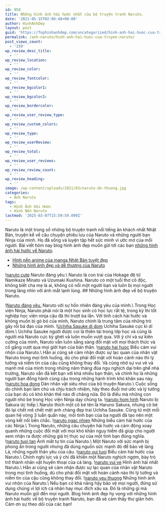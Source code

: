 ```yaml
---
id: 958
title: Những hình ảnh hài hước nhất của bộ truyện tranh Naruto.
date: '2021-05-15T02:00:48+00:00'
author: HinhAnhDep
layout: post
guid: 'https://Tophinhanhdep.com/uncategorized/hinh-anh-hai-huoc-cua-truyen-naruto/'
permalink: /anh-naruto/hinh-anh-hai-huoc-cua-truyen-naruto/
post_views_count:
  - '159'
wp_review_desc_title:
  - ''
wp_review_location:
  - ''
wp_review_color:
  - ''
wp_review_fontcolor:
  - ''
wp_review_bgcolor1:
  - ''
wp_review_bgcolor2:
  - ''
wp_review_bordercolor:
  - ''
wp_review_user_review_type:
  - ''
wp_review_custom_colors:
  - ''
wp_review_type:
  - ''
wp_review_userReview:
  - ''
wp_review_total:
  - ''
wp_review_user_reviews:
  - ''
wp_review_review_count:
  - ''
wp_review_heading:
  - ''
image: /wp-content/uploads/2021/03/naruto-de-thuong.jpg
categories:
  - Ảnh Naruto
tags:
  - Hình Ảnh Hài Hước
  - Hình Nền Naruto
lastmod: '2025-03-07T15:59:59.099Z'
---
```

Naruto là một trong số những bộ truyện tranh nổi tiếng ăn khách nhất Nhật Bản, truyện kể về câu chuyện phiêu lưu của Naruto và những người bạn Ninja của mình. Họ đã sống và luyện tập hết sức mình vì ước mơ của mỗi người. Bài viết hôm nay blog hình ảnh đẹp muốn gửi tới các bạn [những hình ảnh hài hước về Naruto](https://tophinhanhdep.com/anh-naruto/hinh-anh-hai-huoc-cua-truyen-naruto/).

- [Hình nền anime của manga Nhật Bản tuyệt đẹp](https://tophinhanhdep.com/anh-anime/hinh-nen-desktop-ve-cac-bo-manga-nhat-ban/)
- [Những hình ảnh đẹp và dễ thương của Naruto](https://tophinhanhdep.com/anh-naruto/hinh-anh-naruto/)

\![naruto cute](https://tophinhanhdep.com/wp-content/uploads/2021/03/naruto-cute.jpg) Naruto đáng yêu.\ Naruto là con trai của Hokage đệ tứ Namikaze Minato và Uzumaki Kushina. Naruto có một tuổi thơ cô độc, không biết cha mẹ là ai, không có nổi một người bạn và luôn bị mọi người trong làng nhìn với ánh mắt lạnh lùng. ## Những hình ảnh đẹp về bộ truyện Naruto.

\![Naruto đáng yêu.](https://tophinhanhdep.com/wp-content/uploads/2021/03/naruto-de-thuong.jpg) Naruto với sự hồn nhiên đáng yêu của mình.\ Trong Học viện Ninja, Naruto phải nói là một học sinh có học lực rất tệ, trong kỳ thi tốt nghiệp học viện ninja cậu đã thi trượt ba lần. Với tính cách hài hước và không muốn bị gò bó của mình, Naruto chính là trung tâm của những trò gây rối bá đạo của mình. \![Uchiha Sasuke di dom](https://tophinhanhdep.com/wp-content/uploads/2021/03/naruto-di-dom.jpg) Uchiha Sasuke cực kì dí dỏm.\ Uchiha Sasuke người được coi là thiên tài trong lớp học và cũng là người mà Naruto cực kỳ ghét và luôn muốn vượt qua. Với ý chí và sự kiên cường của mình, Naruto vẫn luôn sẵng sàng đối mặt với mọi thách thức và cố gắng vượt qua mọi giới hạn của bản thân. \![naruto hai huoc](https://tophinhanhdep.com/wp-content/uploads/2021/03/naruto-hai-huoc.jpg) Biểu cảm vui nhộn của Naruto.\ Hẳn ai cũng sẽ cảm nhận được sự lạc quan của nhân vật Naruto trong mọi tình huống, dù cho phải đối mặt với hoàn cảnh nào thì lý tưởng và niềm tin của cậu cũng không thay đổi. Và cũng nhờ sự vui vẻ và mạnh mẽ của mình trong những năm tháng đùa ngu nghịch dại trên ghế nhà trường, Naruto vẫn đã kết bạn với khá nhiều bạn thân, và chính họ là những người bạn đồng hành cùng cậu trong những hành trình khó khăn sau này. \![naruto hoa dong](https://tophinhanhdep.com/wp-content/uploads/2021/03/naruto-hoa-dong.jpg) Dàn nhân vật siêu nhoi của bộ truyện Naruto.\ Cuộc sống do chính bạn làm chủ và chịu trách nhiệm, hãy theo đuổi mơ ước và lý tưởng của bạn dù có khó khăn thế nào đi chăng nữa. Đó là điều mà những con người nhỏ bé trong Học viện Ninja dạy chúng ta. \![naruto hom hinh](https://tophinhanhdep.com/wp-content/uploads/2021/03/naruto-hom-hinh.png) Naruto bị Sakura ức hiếp.\ Naruto thích một cô bé tên là Haruno Sakura, nhưng cô bé đó lại chết mê chết mệt anh chàng đẹp trai Uchiha Sasuke. Cũng từ một mối quan hệ vòng 3 luẩn quẩn này, mối tình bạn của ba người đã tạo nên một vòng kết nối bền chắc. \![naruto ngac nhien](https://tophinhanhdep.com/wp-content/uploads/2021/03/naruto-ngac-nhien.jpg) Những biểu cảm hài hước của các Ninja.\ Trong Naruto, những câu chuyện hài hước và cảm động xoay quanh những cuộc đối mặt với mọi khó khăn nguy hiểm đã giúp cho người xem nhận ra được những giá trị thực sự của một tình bạn đúng nghĩa. \![naruto tuoi tan](https://tophinhanhdep.com/wp-content/uploads/2021/03/naruto-tuoi-tan.jpg) Ánh mắt tự tin của Naruto.\ Một Naruto với sức mạnh bị phong ấn trong người nhưng đã dùng nguồn sức mạnh đó để bảo vệ làng Lá, những người thân yêu của cậu. \![naruto vui tuoi](https://tophinhanhdep.com/wp-content/uploads/2021/03/naruto-vui-tuoi.jpg) Biểu cảm hài hước của Naruto.\ Chính nghị lực và ý chí đã khiến một Naruto nghịch ngợm, bày trò trở thành nhân vật huyền thoại của cả làng. \![naruto vui ve](https://tophinhanhdep.com/wp-content/uploads/2021/03/naruto-vui-ve.jpg) Hình ảnh hài nhất Naruto.\ Hẳn ai cũng sẽ cảm nhận được sự lạc quan của nhân vật Naruto trong mọi tình huống, dù cho phải đối mặt với hoàn cảnh nào thì lý tưởng và niềm tin của cậu cũng không thay đổi. \![naruto yeu thuong](https://tophinhanhdep.com/wp-content/uploads/2021/03/naruto-yeu-thuong.png) Những hình ảnh vui nhộn của Naruto.\ Nếu bạn có khả năng hãy bảo vệ mọi người, đừng sử dụng chúng vì lợi ích cá nhân hay mục đích xấu xa. Đó là những gì mà Naruto muốn gửi đến mọi người. Blog hình ảnh đẹp hy vọng với những hình ảnh hài hước về bộ truyện tranh Naruto, bạn đã sẽ cảm thấy thư giãn hơn. Cảm ơn sự theo dõi của các bạn!
